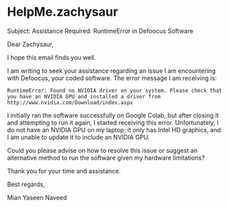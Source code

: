 # HelpMe.zachysaur

Subject: Assistance Required: RuntimeError in Defoocus Software

Dear Zachysaur,

I hope this email finds you well.

I am writing to seek your assistance regarding an issue I am encountering with Defoocus, your coded software. The error message I am receiving is:

```
RuntimeError: Found no NVIDIA driver on your system. Please check that you have an NVIDIA GPU and installed a driver from http://www.nvidia.com/Download/index.aspx
```

I initially ran the software successfully on Google Colab, but after closing it and attempting to run it again, I started receiving this error. Unfortunately, I do not have an NVIDIA GPU on my laptop; it only has Intel HD graphics, and I am unable to update it to include an NVIDIA GPU.

Could you please advise on how to resolve this issue or suggest an alternative method to run the software given my hardware limitations?

Thank you for your time and assistance.

Best regards,

Mian Yaseen Naveed
